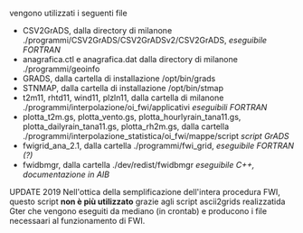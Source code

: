 vengono utilizzati i seguenti file
* CSV2GrADS, dalla directory di milanone ./programmi/CSV2GrADS/CSV2GrADSv2/CSV2GrADS, _eseguibile FORTRAN_
* anagrafica.ctl e anagrafica.dat dalla directory di milanone ./programmi/geoinfo
* GRADS, dalla cartella di installazione /opt/bin/grads
* STNMAP, dalla cartella di installazione /opt/bin/stmap
* t2m11, rhtd11, wind11, plzln11, dalla cartella di milanone ./programmi/interpolazione/oi_fwi/applicativi _eseguibili FORTRAN_
* plotta_t2m.gs, plotta_vento.gs, plotta_hourlyrain_tana11.gs, plotta_dailyrain_tana11.gs, plotta_rh2m.gs, dalla cartella ./programmi/interpolazione_statistica/oi_fwi/mappe/script _script GrADS_
* fwigrid_ana_2.1, dalla cartella ./programmi/fwi_grid, _eseguibile FORTRAN (?)_
* fwidbmgr, dalla cartella ./dev/redist/fwidbmgr _eseguibile C++, documentazione in AIB_



UPDATE 2019
Nell'ottica della semplificazione dell'intera procedura FWI, questo script **non è più utilizzato** grazie agli script ascii2grids realizzatida Gter che vengono eseguiti da mediano (in crontab) e producono i file necessaari al funzionamento di FWI.
